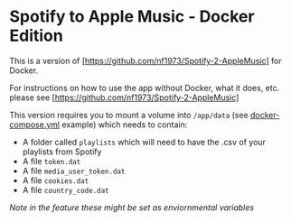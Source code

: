 # Spotify to Apple Music - Docker Edition

This is a version of [https://github.com/nf1973/Spotify-2-AppleMusic] for Docker.

For instructions on how to use the app without Docker, what it does, etc. please see [https://github.com/nf1973/Spotify-2-AppleMusic]

This version requires you to mount a volume into `/app/data` (see [docker-compose.yml](./docker-compose.yml) example) which needs to contain:

- A folder called `playlists` which will need to have the .csv of your playlists from Spotify
- A file `token.dat`
- A file `media_user_token.dat`
- A file `cookies.dat`
- A file `country_code.dat`

*Note in the feature these might be set as enviornmental variables*
